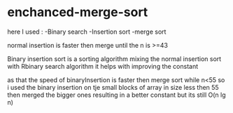 # enchanced-merge-sort
here I used :
  -Binary search 
  -Insertion sort
  -merge sort

 normal insertion is faster then merge until the n is >=43

 Binary insertion sort is a sorting algorithm mixing the normal insertion sort with Rbinary search algorithm 
 it helps with improving the constant 
 
 as that the speed of binaryInsertion is faster then merge sort while n<55 
 so i used the binary insertion on tje small blocks of array in size less then 55 then merged the bigger ones 
 resulting in a better constant but its still O(n lg n)
 
